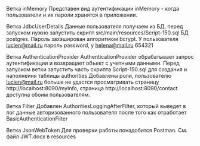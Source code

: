 Ветка inMemory 
Представен вид аутентификации inMemory - когда пользователи и их пароли хранятся в приложении.

Ветка JdbcUserDetails 
Данные пользователя получаем из БД, перед запуском нужно запустить скрипт src/main/resources/Script-150.sql БД postgres. Пароль захэширован aлгоритмом bcrypt. У пользователя lucien@mail.ru пароль password, y helena@mail.ru 654321

Ветка AuthenticationProvider 
AuthenticationProvider обрабатывает запрос аутентификации и возвращает объект с учетными данными. Перед запуском ветки запустить часть скрипта Script-150.sql для создания и наполнеиня таблицы authorities Добавлены роли, пользователю lucien@mail.ru больше не удастся просматривать страницу http://localhost:8090/myInfo, страница http://localhost:8090/contact доступна обоим пользователям.

Ветка Filter Добавлен AuthoritiesLoggingAfterFilter, 
который выведет в лог данные авторизованного пользователя после того как отработает BasicAuthenticationFilter

Ветка JsonWebToken 
Для проверки работы понадобится Postman. См. файл JWT.docx в resources